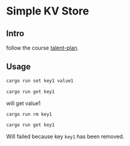 # Simple KV Store

## Intro

follow the course [talent-plan](https://github.com/pingcap/talent-plan).

## Usage

```bash
cargo run set key1 value1

cargo run get key1
```

will get value1

```bash
cargo run rm key1

cargo run get key1
```

Will failed because key `key1` has been removed.